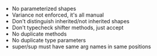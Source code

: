 - No parameterized shapes
- Variance not enforced, it's all manual
- Don't distinguish inherited/not inherited shapes
- Don't typecheck shifter methods, just accept
- No duplicate methods
- No duplicate type parameters
- super/sup must have same arg names in same positions
